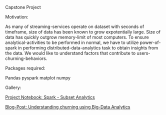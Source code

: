 Capstone Project


Motivation: 

As many of streaming-services operate on dataset with seconds of timeframe, size of data has been known to grow expotentially large. Size of data has quickly outgrow memory-limit of most computers. To ensure analytical-activities to be performed in normal, we have to utilize power-of-spark in performing distributed-data-analytics task to obtain insights from the data. We would like to understand factors that contribute to users-churning-behaviors.


Packages required:

Pandas
pyspark
matplot
numpy


Gallery:


<a href="C:/Users/kangan/Downloads/Sparkify.html">Project Notebook: Spark - Subset Analytics</a>


<a href="https://medium.com/@kangan312/understanding-churning-using-big-data-analytics-826de7a9bbb7">Blog-Post: Understanding churning using Big-Data Analytics</a>
